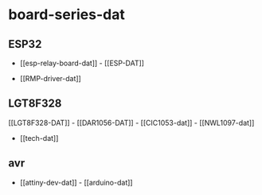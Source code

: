 
# board-series-dat 



## ESP32  

- [[esp-relay-board-dat]] - [[ESP-DAT]]

- [[RMP-driver-dat]]


## LGT8F328

[[LGT8F328-DAT]] - [[DAR1056-DAT]] - [[CIC1053-dat]] - [[NWL1097-dat]]


- [[tech-dat]]


## avr

- [[attiny-dev-dat]] - [[arduino-dat]]